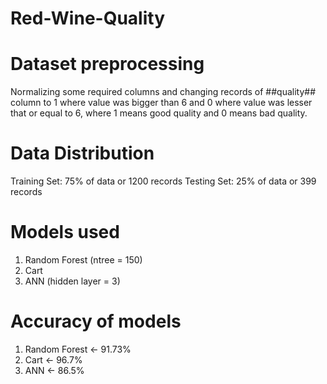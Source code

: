 # Red-Wine-Quality

# Dataset preprocessing
Normalizing some required columns and changing records of ##quality## column to 1 where value was bigger than 6 and 0 where value was lesser that or equal to 6, where 1 means good quality and 0 means bad quality.

# Data Distribution
Training Set: 75% of data or 1200 records
Testing Set: 25% of data or 399 records

# Models used
1. Random Forest (ntree = 150)
2. Cart
3. ANN (hidden layer = 3)

# Accuracy of models
1. Random Forest <- 91.73%
2. Cart <- 96.7%
3. ANN <- 86.5%



